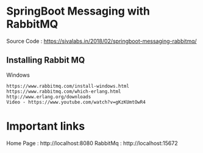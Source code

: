 # SpringBoot Messaging with RabbitMQ

Source Code : https://sivalabs.in/2018/02/springboot-messaging-rabbitmq/

## Installing Rabbit MQ

Windows

    https://www.rabbitmq.com/install-windows.html
    https://www.rabbitmq.com/which-erlang.html
    http://www.erlang.org/downloads
    Video - https://www.youtube.com/watch?v=gKzKUmtOwR4

# Important links

Home Page : http://localhost:8080
RabbitMq  : http://localhost:15672

	